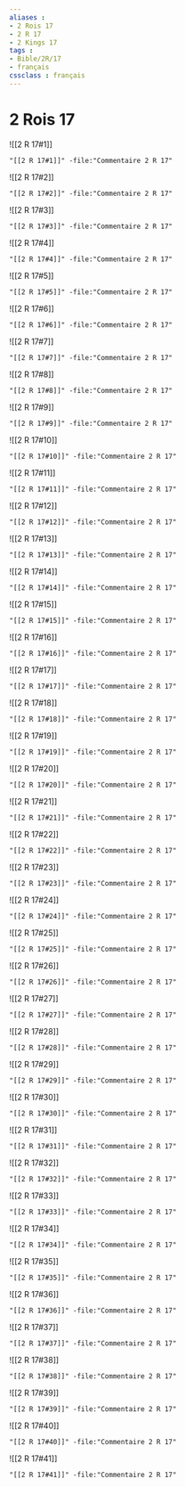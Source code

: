 ```yaml
---
aliases : 
- 2 Rois 17
- 2 R 17
- 2 Kings 17
tags : 
- Bible/2R/17
- français
cssclass : français
---
```


# 2 Rois 17

![[2 R 17#1]]

```query
"[[2 R 17#1]]" -file:"Commentaire 2 R 17"
```

![[2 R 17#2]]

```query
"[[2 R 17#2]]" -file:"Commentaire 2 R 17"
```

![[2 R 17#3]]

```query
"[[2 R 17#3]]" -file:"Commentaire 2 R 17"
```

![[2 R 17#4]]

```query
"[[2 R 17#4]]" -file:"Commentaire 2 R 17"
```

![[2 R 17#5]]

```query
"[[2 R 17#5]]" -file:"Commentaire 2 R 17"
```

![[2 R 17#6]]

```query
"[[2 R 17#6]]" -file:"Commentaire 2 R 17"
```

![[2 R 17#7]]

```query
"[[2 R 17#7]]" -file:"Commentaire 2 R 17"
```

![[2 R 17#8]]

```query
"[[2 R 17#8]]" -file:"Commentaire 2 R 17"
```

![[2 R 17#9]]

```query
"[[2 R 17#9]]" -file:"Commentaire 2 R 17"
```

![[2 R 17#10]]

```query
"[[2 R 17#10]]" -file:"Commentaire 2 R 17"
```

![[2 R 17#11]]

```query
"[[2 R 17#11]]" -file:"Commentaire 2 R 17"
```

![[2 R 17#12]]

```query
"[[2 R 17#12]]" -file:"Commentaire 2 R 17"
```

![[2 R 17#13]]

```query
"[[2 R 17#13]]" -file:"Commentaire 2 R 17"
```

![[2 R 17#14]]

```query
"[[2 R 17#14]]" -file:"Commentaire 2 R 17"
```

![[2 R 17#15]]

```query
"[[2 R 17#15]]" -file:"Commentaire 2 R 17"
```

![[2 R 17#16]]

```query
"[[2 R 17#16]]" -file:"Commentaire 2 R 17"
```

![[2 R 17#17]]

```query
"[[2 R 17#17]]" -file:"Commentaire 2 R 17"
```

![[2 R 17#18]]

```query
"[[2 R 17#18]]" -file:"Commentaire 2 R 17"
```

![[2 R 17#19]]

```query
"[[2 R 17#19]]" -file:"Commentaire 2 R 17"
```

![[2 R 17#20]]

```query
"[[2 R 17#20]]" -file:"Commentaire 2 R 17"
```

![[2 R 17#21]]

```query
"[[2 R 17#21]]" -file:"Commentaire 2 R 17"
```

![[2 R 17#22]]

```query
"[[2 R 17#22]]" -file:"Commentaire 2 R 17"
```

![[2 R 17#23]]

```query
"[[2 R 17#23]]" -file:"Commentaire 2 R 17"
```

![[2 R 17#24]]

```query
"[[2 R 17#24]]" -file:"Commentaire 2 R 17"
```

![[2 R 17#25]]

```query
"[[2 R 17#25]]" -file:"Commentaire 2 R 17"
```

![[2 R 17#26]]

```query
"[[2 R 17#26]]" -file:"Commentaire 2 R 17"
```

![[2 R 17#27]]

```query
"[[2 R 17#27]]" -file:"Commentaire 2 R 17"
```

![[2 R 17#28]]

```query
"[[2 R 17#28]]" -file:"Commentaire 2 R 17"
```

![[2 R 17#29]]

```query
"[[2 R 17#29]]" -file:"Commentaire 2 R 17"
```

![[2 R 17#30]]

```query
"[[2 R 17#30]]" -file:"Commentaire 2 R 17"
```

![[2 R 17#31]]

```query
"[[2 R 17#31]]" -file:"Commentaire 2 R 17"
```

![[2 R 17#32]]

```query
"[[2 R 17#32]]" -file:"Commentaire 2 R 17"
```

![[2 R 17#33]]

```query
"[[2 R 17#33]]" -file:"Commentaire 2 R 17"
```

![[2 R 17#34]]

```query
"[[2 R 17#34]]" -file:"Commentaire 2 R 17"
```

![[2 R 17#35]]

```query
"[[2 R 17#35]]" -file:"Commentaire 2 R 17"
```

![[2 R 17#36]]

```query
"[[2 R 17#36]]" -file:"Commentaire 2 R 17"
```

![[2 R 17#37]]

```query
"[[2 R 17#37]]" -file:"Commentaire 2 R 17"
```

![[2 R 17#38]]

```query
"[[2 R 17#38]]" -file:"Commentaire 2 R 17"
```

![[2 R 17#39]]

```query
"[[2 R 17#39]]" -file:"Commentaire 2 R 17"
```

![[2 R 17#40]]

```query
"[[2 R 17#40]]" -file:"Commentaire 2 R 17"
```

![[2 R 17#41]]

```query
"[[2 R 17#41]]" -file:"Commentaire 2 R 17"
```

